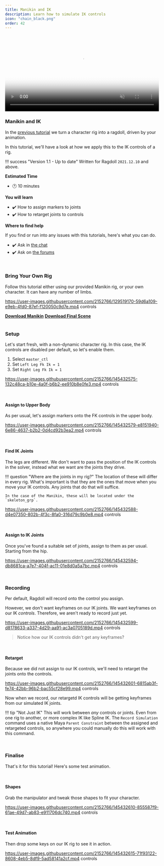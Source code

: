 ```yaml
---
title: Manikin and IK
description: Learn how to simulate IK controls
icon: "chain_black.png"
order: 42
---
```


<video autoplay class="poster" muted="muted" loop="loop" width=100% poster="https://user-images.githubusercontent.com/2152766/145708966-91805ac3-a6ea-473d-b27f-b2173f8236e2.png">
    <source src="https://user-images.githubusercontent.com/2152766/145708943-123c151d-a76f-4594-9b69-167e7258d587.mp4" type="video/mp4">
</video>

### Manikin and IK

In the [previous tutorial](/tutorials/manikin_ragdoll) we turn a character rig into a ragdoll, driven by your animation.

In this tutorial, we'll have a look at how we apply this to the IK controls of a rig.

!!! success "Version 1.1 - Up to date"
    Written for Ragdoll `2021.12.10` and above.

**Estimated Time**

- 🕐 10 minutes

**You will learn**

- ✔️ How to assign markers to joints
- ✔️ How to retarget joints to controls

**Where to find help**

If you find or run into any issues with this tutorials, here's what you can do.

- ✔️ Ask in [the chat](https://ragdolldynamics.com/chat)
- ✔️ Ask on [the forums](https://forums.ragdolldynamics.com/)

<br>

### Bring Your Own Rig

Follow this tutorial either using our provided Manikin rig, or your own character. It can have any number of limbs.

https://user-images.githubusercontent.com/2152766/129519170-59d6a109-e9eb-4fd0-87ef-f120050c9d7e.mp4 controls

<div class="hboxlayout justify-left">
<a href="https://files.ragdolldynamics.com/api/public/dl/Q96vbUR5/manikin.zip" class="button blue"><b>Download Manikin</b></a>
<a href="https://files.ragdolldynamics.com/api/public/dl/UJbKTN-T/manikin_ik_final.zip" class="button red"><b>Download Final Scene</b></a>
</div>

<br>

### Setup

Let's start fresh, with a non-dynamic character rig. In this case, the IK controls are disabled per default, so let's enable them.

1. Select `master_ctl`
2. Set `Left Leg Fk Ik = 1`
2. Set `Right Leg Fk Ik = 1`

https://user-images.githubusercontent.com/2152766/145432575-132c48ca-b10e-4a0f-b6b2-ee910b8e0fe3.mp4 controls

<br>

#### Assign to Upper Body

As per usual, let's assign markers onto the FK controls in the upper body.

https://user-images.githubusercontent.com/2152766/145432579-e8151940-6e86-4637-b2b2-0d4cd92b3ea2.mp4 controls

<br>

#### Find IK Joints

The legs are different. We don't want to pass the position of the IK controls in the solver, instead what we want are the joints they drive.

!!! question "Where are the joints in my rig?"
    The location of these will differ in every rig. What's important is that they are the ones that move when you move your IK controls. Any joints that do that will suffice.

    In the case of the Manikin, these will be located under the `skeleton_grp`.

https://user-images.githubusercontent.com/2152766/145432588-d4e07350-802b-4f3c-8fa0-316d79c9b0e8.mp4 controls

<br>

#### Assign to IK Joints

Once you've found a suitable set of joints, assign to them as per usual. Starting from the hip.

https://user-images.githubusercontent.com/2152766/145432594-db8681ca-a7e7-404f-ac11-01e8d0a5a7bc.mp4 controls

<br>

### Recording

Per default, Ragdoll will record onto the control you assign.

However, we don't want keyframes on our IK joints. We want keyframes on our IK *controls*. Therefore, we aren't ready to record just yet.

https://user-images.githubusercontent.com/2152766/145432599-d8178633-a337-4d29-aa91-ac3a0705189d.mp4 controls

> Notice how our IK controls didn't get any keyframes?

<br>

#### Retarget

Because we did not assign to our IK controls, we'll need to retarget the joints onto the controls.

https://user-images.githubusercontent.com/2152766/145432601-6815ab3f-fe74-42bb-96b2-bac55cf28e99.mp4 controls

Now when we record, our retargetd IK controls will be getting keyframes from our simulated IK joints.

!!! tip "Not Just IK"
    This will work between *any* controls or joints. Even from one rig to another, or more complex IK like Spline IK. The `Record Simulation` command uses a native Maya `Parent Constraint` between the assigned and retargeted controls, so anywhere you could manually do this will work with this command.

<br>

### Finalise

That's it for this tutorial! Here's some test animation.

<br>

#### Shapes

Grab the manipulator and tweak those shapes to fit your character.

https://user-images.githubusercontent.com/2152766/145432610-855587f9-61ae-49d7-ab83-e911706dc740.mp4 controls

<br>

#### Test Animation

Then drop some keys on our IK rig to see it in action.

https://user-images.githubusercontent.com/2152766/145432615-71f93122-8608-4eb5-8df9-5ad58141a2cf.mp4 controls
